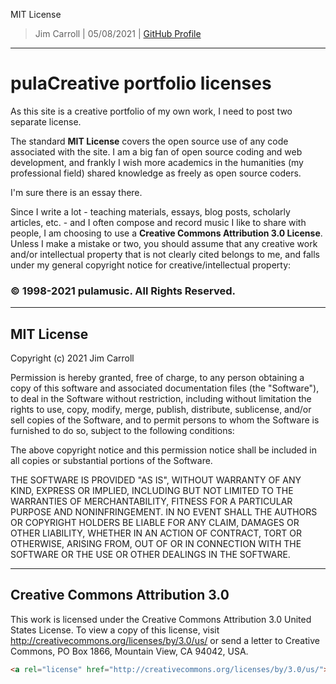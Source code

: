 MIT License

> Jim Carroll |
> 05/08/2021 |
> [GitHub Profile](https://github.com/pulamusic)

---

# pulaCreative portfolio licenses

As this site is a creative portfolio of my own work, I need to post two separate license.

The standard **MIT License** covers the open source use of any code associated with the site. I am a big fan of open source coding and web development, and frankly I wish more academics in the humanities (my professional field) shared knowledge as freely as open source coders.

I'm sure there is an essay there.

Since I write a lot - teaching materials, essays, blog posts, scholarly articles, etc. - and I often compose and record music I like to share with people, I am choosing to use a **Creative Commons Attribution 3.0 License**. Unless I make a mistake or two, you should assume that any creative work and/or intellectual property that is not clearly cited belongs to me, and falls under my general copyright notice for creative/intellectual property:

### &copy; 1998-2021 pulamusic. All Rights Reserved.

---

## MIT License

Copyright (c) 2021 Jim Carroll

Permission is hereby granted, free of charge, to any person obtaining a copy
of this software and associated documentation files (the "Software"), to deal
in the Software without restriction, including without limitation the rights
to use, copy, modify, merge, publish, distribute, sublicense, and/or sell
copies of the Software, and to permit persons to whom the Software is
furnished to do so, subject to the following conditions:

The above copyright notice and this permission notice shall be included in all
copies or substantial portions of the Software.

THE SOFTWARE IS PROVIDED "AS IS", WITHOUT WARRANTY OF ANY KIND, EXPRESS OR
IMPLIED, INCLUDING BUT NOT LIMITED TO THE WARRANTIES OF MERCHANTABILITY,
FITNESS FOR A PARTICULAR PURPOSE AND NONINFRINGEMENT. IN NO EVENT SHALL THE
AUTHORS OR COPYRIGHT HOLDERS BE LIABLE FOR ANY CLAIM, DAMAGES OR OTHER
LIABILITY, WHETHER IN AN ACTION OF CONTRACT, TORT OR OTHERWISE, ARISING FROM,
OUT OF OR IN CONNECTION WITH THE SOFTWARE OR THE USE OR OTHER DEALINGS IN THE
SOFTWARE.

---

## Creative Commons Attribution 3.0

This work is licensed under the Creative Commons Attribution 3.0 United States License. To view a copy of this license, visit http://creativecommons.org/licenses/by/3.0/us/ or send a letter to Creative Commons, PO Box 1866, Mountain View, CA 94042, USA.

```html
<a rel="license" href="http://creativecommons.org/licenses/by/3.0/us/"><img alt="Creative Commons License" style="border-width:0" src="https://i.creativecommons.org/l/by/3.0/us/88x31.png" /></a><br />This work is licensed under a <a rel="license" href="http://creativecommons.org/licenses/by/3.0/us/">Creative Commons Attribution 3.0 United States License</a>.
```
